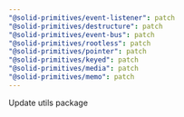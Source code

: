 ```yaml
---
"@solid-primitives/event-listener": patch
"@solid-primitives/destructure": patch
"@solid-primitives/event-bus": patch
"@solid-primitives/rootless": patch
"@solid-primitives/pointer": patch
"@solid-primitives/keyed": patch
"@solid-primitives/media": patch
"@solid-primitives/memo": patch
---
```


Update utils package
